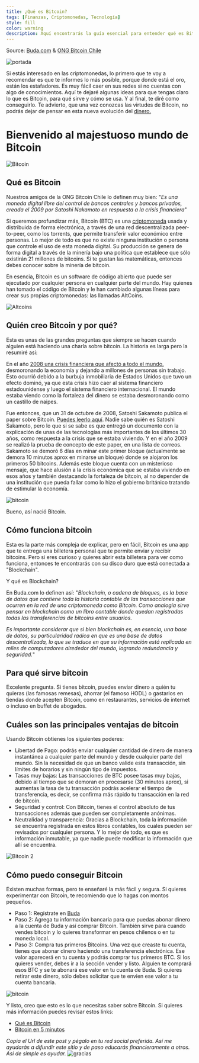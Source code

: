 ```yaml
---
title: ¿Qué es Bitcoin?
tags: [Finanzas, Criptomonedas, Tecnología]
style: fill
color: warning
description: Aquí encontrarás la guía esencial para entender qué es Bitcoin
---
```


Source: [Buda.com](https://www.buda.com/guias/que-es-bitcoin/) & [ONG Bitcoin Chile](https://www.asociacionbitcoin.org/bitcoin-en-5-minutos/)

![portada](https://imgur.com/JGICFE5.jpg)

Si estás interesado en las criptomonedas, lo primero que te voy a recomendar es que te informes lo más posible, porque donde está el oro, están los estafadores. Es muy fácil caer en sus redes si no cuentas con algo de conocimientos. Aquí te dejaré algunas ideas para que tengas claro lo que es Bitcoin, para qué sirve y cómo se usa. Y al final, te diré como conseguirlo. Te advierto, que una vez conozcas las virtudes de Bitcoin, no podrás dejar de pensar en esta nueva evolución del [dinero.](https://www.tiocripto.com/blog/que-es-el-dinero)

# Bienvenido al majestuoso mundo de Bitcoin

![Bitcoin](https://i.pinimg.com/originals/99/e2/90/99e29092b4c2ee48c915627a11985b8d.gif)

## Qué es Bitcoin

Nuestros amigos de la ONG Bitcoin Chile lo definen muy bien: "*Es una moneda digital libre del control de bancos centrales y bancos privados, creada el 2009 por Satoshi Nakamoto en respuesta a la crisis financiera*"

Si queremos profundizar más, Bitcoin (BTC) es una [criptomoneda](https://www.tiocripto.com/blog/que-son-las-criptomonedas) usada y distribuida de forma electrónica, a través de una red descentralizada peer-to-peer, como los torrents, que permite transferir valor económico entre personas. Lo mejor de todo es que no existe ninguna institución o persona que controle el uso de esta moneda digital. Su producción se genera de forma digital a través de la minería bajo una política que establece que sólo existirán 21 millones de bitcoins. Si te gustan las matemáticas, entonces debes conocer sobre la minería de bitcoin.

En esencia, Bitcoin es un software de código abierto que puede ser ejecutado por cualquier persona en cualquier parte del mundo. Hay quienes han tomado el código de Bitcoin y le han cambiado algunas líneas para crear sus propias criptomonedas: las llamadas AltCoins.

![Altcoins](https://i.pinimg.com/originals/49/7b/9c/497b9c3c21387bc572a2d9086e115664.gif)

## Quién creo Bitcoin y por qué?

Esta es unas de las grandes preguntas que siempre se hacen cuando alguien está haciendo una charla sobre bitcoin. La historia es larga pero la resumiré así:

En el año [2008 una crisis financiera que afectó a todo el mundo.](https://es.wikipedia.org/wiki/Crisis_financiera_de_2008) desmoronando la economía y dejando a millones de personas sin trabajo. Esto ocurrió debido a la burbuja inmobiliaria de Estados Unidos que tuvo un efecto dominó, ya que esta crisis hizo caer al sistema financiero estadounidense y luego el sistema financiero internacional. El mundo estaba viendo como la fortaleza del dinero se estaba desmoronando como un castillo de naipes.

Fue entonces, que un 31 de octubre de 2008, Satoshi Sakamoto publica el paper sobre Bitcoin. [Puedes leerlo aquí](https://bitcoin.org/files/bitcoin-paper/bitcoin_es_latam.pdf). Nadie sabe quién es Satoshi Sakamoto, pero lo que si se sabe es que entregó un documento con la explicación de unas de las tecnologías más importantes de los últimos 30 años, como respuesta a la crisis que se estaba viviendo. Y en el año 2009 se realizó la prueba de concepto de este paper, en una lista de correos. Sakamoto se demoró 6 días en minar este primer bloque (actualmente se demora 10 minutos aprox en minarse un bloque) donde se alojaron los primeros 50 bitcoins. Además este bloque cuenta con un misterioso mensaje, que hace alusión a la crisis económica que se estaba viviendo en esos años y también destacando la fortaleza de bitcoin, al no depender de una institución que pueda fallar como lo hizo el gobierno británico tratando de estimular la economía.

![bitcoin](https://academy.bit2me.com/wp-content/uploads/2019/01/Bloque_Genesis_bitcoin.jpg)

Bueno, así nació Bitcoin.

## Cómo funciona bitcoin

Esta es la parte más compleja de explicar, pero en fácil, Bitcoin es una app que te entrega una billetera personal que te permite enviar y recibir bitcoins. Pero si eres curioso y quieres abrir esta billetera para ver como funciona, entonces te encontrarás con su disco duro que está conectada a "Blockchain".

Y qué es Blockchain?

En Buda.com lo definen así: "*Blockchain, o cadena de bloques, es la base de datos que contiene toda la historia contable de las transacciones que ocurren en la red de una criptomoneda como Bitcoin. Como analogía sirve pensar en blockchain como un libro contable donde quedan registradas todas las transferencias de bitcoins entre usuarios.*

*Es importante considerar que si bien blockchain es, en esencia, una base de datos, su particularidad radica en que es una base de datos descentralizada, lo que se traduce en que su información está replicada en miles de computadores alrededor del mundo, logrando redundancia y seguridad.*"

## Para qué sirve bitcoin

Excelente pregunta. Si tienes bitcoin, puedes enviar dinero a quién tu quieras (las famosas remesas), ahorrar (el famoso HODL) o gastarlos en tiendas donde acepten Bitcoin, como en restaurantes, servicios de internet o incluso en buffet de abogados.

## Cuáles son las principales ventajas de bitcoin

Usando Bitcoin obtienes los siguientes poderes:

- Libertad de Pago: podrás enviar cualquier cantidad de dinero de manera instantánea a cualquier parte del mundo y desde cualquier parte del mundo. Sin la necesidad de que un banco valide esta transacción, sin límites de horarios y sin ningún tipo de impuestos.
- Tasas muy bajas: Las transacciones de BTC posee tasas muy bajas, debido al tiempo que se demoran en procesarse (30 minutos aprox), si aumentas la tasa de tu transacción podrás acelerar el tiempo de transferencia, es decir, se confirma más rápido tu transacción en la red de bitcoin.
- Seguridad y control: Con Bitcoin, tienes el control absoluto de tus transacciones además que pueden ser completamente anónimas.
- Neutralidad y transparencia: Gracias a Blockchain, toda la información se encuentra registrada en estos libros contables, los cuales pueden ser revisados por cualquier persona. Y lo mejor de todo, es que es información inmutable, ya que nadie puede modificar la información que allí se encuentra.

![Bitcoin 2](https://viralchop.com/wp-content/uploads/2018/03/bitcoin-factory.gif)

## Cómo puedo conseguir Bitcoin

Existen muchas formas, pero te enseñaré la más fácil y segura. Si quieres experimentar con Bitcoin, te recomiendo que lo hagas con montos pequeños.

- Paso 1: Regístrate en [Buda](https://buda.com/registro?rf=4FZE2XUQD)
- Paso 2: Agrega tu información bancaria para que puedas abonar dinero a la cuenta de Buda y así comprar Bitcoin. También sirve para cuando vendes bitcoin y lo quieres transformar en pesos chilenos o en tu moneda local.
- Paso 3: Compra tus primeros Bitcoins. Una vez que creaste tu cuenta, tienes que abonar dinero haciendo una transferencia electrónica. Ese valor aparecerá en tu cuenta y podrás comprar tus primeros BTC. Si los quieres vender, debes ir a la sección vender y listo. Alguien te comprará esos BTC y se te abonará ese valor en tu cuenta de Buda. Si quieres retirar este dinero, sólo debes solicitar que te envien ese valor a tu cuenta bancaria.

![bitcoin](https://media1.tenor.com/images/d7021db36d9df5dd76ce46d1e12846a8/tenor.gif?itemid=10721102)


Y listo, creo que esto es lo que necesitas saber sobre Bitcoin. Si quieres más información puedes revisar estos links:

- [Qué es Bitcoin](https://www.buda.com/guias/que-es-bitcoin/)
- [Bitcoin en 5 minutos](https://www.asociacionbitcoin.org/bitcoin-en-5-minutos/)



*Copia el Url de este post y pégalo en tu red social preferida. Así me ayudarás a difundir este sitio y de paso educarás financieramente a otros. Así de simple es ayudar.*
![gracias](https://media2.giphy.com/media/fxI1G5PNC5esyNlIUs/giphy.gif)
